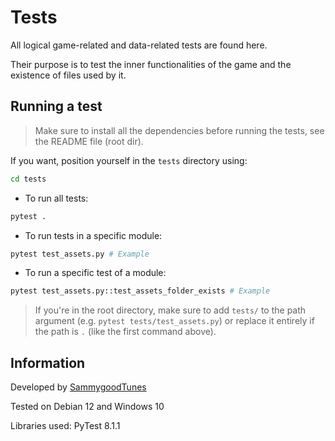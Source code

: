 # Tests

All logical game-related and data-related tests are found here.

Their purpose is to test the inner functionalities of the game and the existence of files used by it.

## Running a test

> Make sure to install all the dependencies before running the tests, see the README file (root dir).

If you want, position yourself in the `tests` directory using:

```bash
cd tests
```

- To run all tests:

```bash
pytest .
```

- To run tests in a specific module:

```bash
pytest test_assets.py # Example
```

- To run a specific test of a module:

```bash
pytest test_assets.py::test_assets_folder_exists # Example
```

> If you're in the root directory, make sure to add `tests/` to the path argument (e.g. `pytest tests/test_assets.py`) or replace it entirely if the path is `.` (like the first command above).

## Information

Developed by [SammygoodTunes](https://github.com/SammygoodTunes)

Tested on Debian 12 and Windows 10

Libraries used: PyTest 8.1.1

